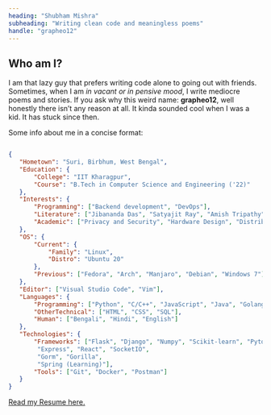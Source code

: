 ```yaml
---
heading: "Shubham Mishra"
subheading: "Writing clean code and meaningless poems"
handle: "grapheo12"
---
```


## Who am I?

I am that lazy guy that prefers writing code alone to going out with friends.
Sometimes, when I am *in vacant or in pensive mood*,
I write mediocre poems and stories.
If you ask why this weird name: **grapheo12**,
well honestly there isn’t any reason at all.
It kinda sounded cool when I was a kid.
It has stuck since then.

Some info about me in a concise format:

```json

{
   "Hometown": "Suri, Birbhum, West Bengal",
   "Education": {
       "College": "IIT Kharagpur",
       "Course": "B.Tech in Computer Science and Engineering ('22)"
   },
   "Interests": {
       "Programming": ["Backend development", "DevOps"],
       "Literature": ["Jibananda Das", "Satyajit Ray", "Amish Tripathy", "Dan Brown"],
       "Academic": ["Privacy and Security", "Hardware Design", "Distributed Systems", "Measurements"]
   },
   "OS": {
       "Current": {
           "Family": "Linux",
           "Distro": "Ubuntu 20"
       },
       "Previous": ["Fedora", "Arch", "Manjaro", "Debian", "Windows 7"]
   },
   "Editor": ["Visual Studio Code", "Vim"],
   "Languages": {
       "Programming": ["Python", "C/C++", "JavaScript", "Java", "Golang", "Verilog"],
       "OtherTechnical": ["HTML", "CSS", "SQL"],
       "Human": ["Bengali", "Hindi", "English"]
   },
   "Technologies": {
       "Frameworks": ["Flask", "Django", "Numpy", "Scikit-learn", "Pytorch (Learning)", "Tensorflow (Learning)", "SNAP",
        "Express", "React", "SocketIO", 
        "Gorm", "Gorilla", 
        "Spring (Learning)"],
       "Tools": ["Git", "Docker", "Postman"]
   }
}
```

[Read my Resume here.](https://drive.google.com/file/d/1SRLOWzDTIrn15jEYsa1CRluOXcNGssvr/view?usp=sharing)

